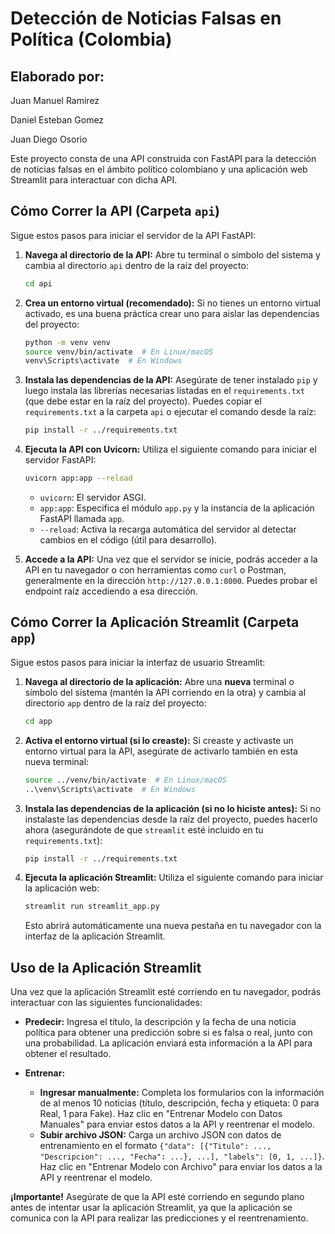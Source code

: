 # Detección de Noticias Falsas en Política (Colombia)
## Elaborado por: 
Juan Manuel Ramirez

Daniel Esteban Gomez

Juan Diego Osorio

Este proyecto consta de una API construida con FastAPI para la detección de noticias falsas en el ámbito político colombiano y una aplicación web Streamlit para interactuar con dicha API.

## Cómo Correr la API (Carpeta `api`)

Sigue estos pasos para iniciar el servidor de la API FastAPI:

1.  **Navega al directorio de la API:**
    Abre tu terminal o símbolo del sistema y cambia al directorio `api` dentro de la raíz del proyecto:

    ```bash
    cd api
    ```

2.  **Crea un entorno virtual (recomendado):**
    Si no tienes un entorno virtual activado, es una buena práctica crear uno para aislar las dependencias del proyecto:

    ```bash
    python -m venv venv
    source venv/bin/activate  # En Linux/macOS
    venv\Scripts\activate  # En Windows
    ```

3.  **Instala las dependencias de la API:**
    Asegúrate de tener instalado `pip` y luego instala las librerías necesarias listadas en el `requirements.txt` (que debe estar en la raíz del proyecto). Puedes copiar el `requirements.txt` a la carpeta `api` o ejecutar el comando desde la raíz:

    ```bash
    pip install -r ../requirements.txt
    ```

4.  **Ejecuta la API con Uvicorn:**
    Utiliza el siguiente comando para iniciar el servidor FastAPI:

    ```bash
    uvicorn app:app --reload
    ```

    * `uvicorn`: El servidor ASGI.
    * `app:app`: Especifica el módulo `app.py` y la instancia de la aplicación FastAPI llamada `app`.
    * `--reload`: Activa la recarga automática del servidor al detectar cambios en el código (útil para desarrollo).

5.  **Accede a la API:**
    Una vez que el servidor se inicie, podrás acceder a la API en tu navegador o con herramientas como `curl` o Postman, generalmente en la dirección `http://127.0.0.1:8000`. Puedes probar el endpoint raíz accediendo a esa dirección.

## Cómo Correr la Aplicación Streamlit (Carpeta `app`)

Sigue estos pasos para iniciar la interfaz de usuario Streamlit:

1.  **Navega al directorio de la aplicación:**
    Abre una **nueva** terminal o símbolo del sistema (mantén la API corriendo en la otra) y cambia al directorio `app` dentro de la raíz del proyecto:

    ```bash
    cd app
    ```

2.  **Activa el entorno virtual (si lo creaste):**
    Si creaste y activaste un entorno virtual para la API, asegúrate de activarlo también en esta nueva terminal:

    ```bash
    source ../venv/bin/activate  # En Linux/macOS
    ..\venv\Scripts\activate  # En Windows
    ```

3.  **Instala las dependencias de la aplicación (si no lo hiciste antes):**
    Si no instalaste las dependencias desde la raíz del proyecto, puedes hacerlo ahora (asegurándote de que `streamlit` esté incluido en tu `requirements.txt`):

    ```bash
    pip install -r ../requirements.txt
    ```

4.  **Ejecuta la aplicación Streamlit:**
    Utiliza el siguiente comando para iniciar la aplicación web:

    ```bash
    streamlit run streamlit_app.py
    ```

    Esto abrirá automáticamente una nueva pestaña en tu navegador con la interfaz de la aplicación Streamlit.

## Uso de la Aplicación Streamlit

Una vez que la aplicación Streamlit esté corriendo en tu navegador, podrás interactuar con las siguientes funcionalidades:

* **Predecir:** Ingresa el título, la descripción y la fecha de una noticia política para obtener una predicción sobre si es falsa o real, junto con una probabilidad. La aplicación enviará esta información a la API para obtener el resultado.

* **Entrenar:**
    * **Ingresar manualmente:** Completa los formularios con la información de al menos 10 noticias (título, descripción, fecha y etiqueta: 0 para Real, 1 para Fake). Haz clic en "Entrenar Modelo con Datos Manuales" para enviar estos datos a la API y reentrenar el modelo.
    * **Subir archivo JSON:** Carga un archivo JSON con datos de entrenamiento en el formato `{"data": [{"Titulo": ..., "Descripcion": ..., "Fecha": ...}, ...], "labels": [0, 1, ...]}`. Haz clic en "Entrenar Modelo con Archivo" para enviar los datos a la API y reentrenar el modelo.

**¡Importante!** Asegúrate de que la API esté corriendo en segundo plano antes de intentar usar la aplicación Streamlit, ya que la aplicación se comunica con la API para realizar las predicciones y el reentrenamiento.